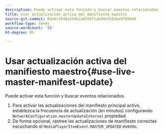 ```yaml
---
description: Puede activar esta función y buscar eventos relacionados.
title: Usar actualización activa del manifiesto maestro
source-git-commit: 02ebc3548a254b2a6554f1ab34afbb3ea5f09bb8
workflow-type: tm+mt
source-wordcount: '56'
ht-degree: 0%

---
```


# Usar actualización activa del manifiesto maestro{#use-live-master-manifest-update}

Puede activar esta función y buscar eventos relacionados.

1. Para activar las actualizaciones del manifiesto principal activo, establezca la frecuencia de actualización (en minutos) configurando `NetworkConfiguration.masterUpdateInterval` propiedad.
1. De forma opcional, rastree las actualizaciones de manifiesto correctas escuchando el `MediaPlayerItemEvent.MASTER_UPDATED` evento.

